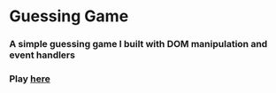 # Guessing Game

### A simple guessing game I built with DOM manipulation and event handlers

### Play [here](https://jenniferr326.github.io/guessing-game/)

